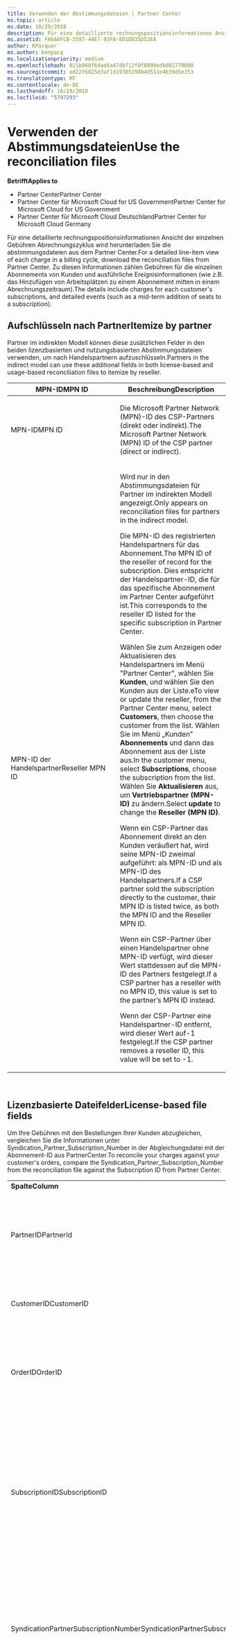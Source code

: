 ```yaml
---
title: Verwenden der Abstimmungsdateien | Partner Center
ms.topic: article
ms.date: 10/29/2018
description: Für eine detaillierte rechnungspositionsinformationen Ansicht der einzelnen Gebühren Abrechnungszyklus wird herunterladen Sie die abstimmungsdateien aus dem Partner Center.
ms.assetid: FA6A6FCB-2597-44E7-93F8-8D1DD35D52EA
author: KPacquer
ms.author: kenpacq
ms.localizationpriority: medium
ms.openlocfilehash: 021b968f6dad4a47db712f0f0090edb082770000
ms.sourcegitcommit: ed22f6825d3af1d19385198b4d511e4b39d5e353
ms.translationtype: MT
ms.contentlocale: de-DE
ms.lasthandoff: 10/29/2018
ms.locfileid: "5797293"
---
```

# <a name="use-the-reconciliation-files"></a><span data-ttu-id="ee091-103">Verwenden der Abstimmungsdateien</span><span class="sxs-lookup"><span data-stu-id="ee091-103">Use the reconciliation files</span></span>

**<span data-ttu-id="ee091-104">Betrifft</span><span class="sxs-lookup"><span data-stu-id="ee091-104">Applies to</span></span>**

-  <span data-ttu-id="ee091-105">Partner Center</span><span class="sxs-lookup"><span data-stu-id="ee091-105">Partner Center</span></span>
-  <span data-ttu-id="ee091-106">Partner Center für Microsoft Cloud for US Government</span><span class="sxs-lookup"><span data-stu-id="ee091-106">Partner Center for Microsoft Cloud for US Government</span></span>
-  <span data-ttu-id="ee091-107">Partner Center für Microsoft Cloud Deutschland</span><span class="sxs-lookup"><span data-stu-id="ee091-107">Partner Center for Microsoft Cloud Germany</span></span>

<span data-ttu-id="ee091-108">Für eine detaillierte rechnungspositionsinformationen Ansicht der einzelnen Gebühren Abrechnungszyklus wird herunterladen Sie die abstimmungsdateien aus dem Partner Center.</span><span class="sxs-lookup"><span data-stu-id="ee091-108">For a detailed line-item view of each charge in a billing cycle, download the reconciliation files from Partner Center.</span></span> <span data-ttu-id="ee091-109">Zu diesen Informationen zählen Gebühren für die einzelnen Abonnements von Kunden und ausführliche Ereignisinformationen (wie z.B. das Hinzufügen von Arbeitsplätzen zu einem Abonnement mitten in einem Abrechnungszeitraum).</span><span class="sxs-lookup"><span data-stu-id="ee091-109">The details include charges for each customer's subscriptions, and detailed events (such as a mid-term addition of seats to a subscription).</span></span>

## <a href="" id="itemizebypartner"></a><span data-ttu-id="ee091-110">Aufschlüsseln nach Partner</span><span class="sxs-lookup"><span data-stu-id="ee091-110">Itemize by partner</span></span>


<span data-ttu-id="ee091-111">Partner im indirekten Modell können diese zusätzlichen Felder in den beiden lizenzbasierten und nutzungsbasierten Abstimmungsdateien verwenden, um nach Handelspartnern aufzuschlüsseln.</span><span class="sxs-lookup"><span data-stu-id="ee091-111">Partners in the indirect model can use these additional fields in both license-based and usage-based reconciliation files to itemize by reseller.</span></span>

<table>
<colgroup>
<col width="50%" />
<col width="50%" />
</colgroup>
<thead>
<tr class="header">
<th><span data-ttu-id="ee091-112">MPN-ID</span><span class="sxs-lookup"><span data-stu-id="ee091-112">MPN ID</span></span></th>
<th><span data-ttu-id="ee091-113">Beschreibung</span><span class="sxs-lookup"><span data-stu-id="ee091-113">Description</span></span></th>
</tr>
</thead>
<tbody>
<tr class="odd">
<td><span data-ttu-id="ee091-114">MPN-ID</span><span class="sxs-lookup"><span data-stu-id="ee091-114">MPN ID</span></span></td>
<td><p><span data-ttu-id="ee091-115">Die Microsoft Partner Network (MPN)-ID des CSP-Partners (direkt oder indirekt).</span><span class="sxs-lookup"><span data-stu-id="ee091-115">The Microsoft Partner Network (MPN) ID of the CSP partner (direct or indirect).</span></span></p></td>
</tr>
<tr class="even">
<td><span data-ttu-id="ee091-116">MPN-ID der Handelspartner</span><span class="sxs-lookup"><span data-stu-id="ee091-116">Reseller MPN ID</span></span></td>
<td><p><span data-ttu-id="ee091-117">Wird nur in den Abstimmungsdateien für Partner im indirekten Modell angezeigt.</span><span class="sxs-lookup"><span data-stu-id="ee091-117">Only appears on reconciliation files for partners in the indirect model.</span></span></p>
<p><span data-ttu-id="ee091-118">Die MPN-ID des registrierten Handelspartners für das Abonnement.</span><span class="sxs-lookup"><span data-stu-id="ee091-118">The MPN ID of the reseller of record for the subscription.</span></span> <span data-ttu-id="ee091-119">Dies entspricht der Handelspartner-ID, die für das spezifische Abonnement im Partner Center aufgeführt ist.</span><span class="sxs-lookup"><span data-stu-id="ee091-119">This corresponds to the reseller ID listed for the specific subscription in Partner Center.</span></span></p>
<p><span data-ttu-id="ee091-120">Wählen Sie zum Anzeigen oder Aktualisieren des Handelspartners im Menü "Partner Center", wählen Sie <strong>Kunden</strong>, und wählen Sie den Kunden aus der Liste.</span><span class="sxs-lookup"><span data-stu-id="ee091-120">eTo view or update the reseller, from the Partner Center menu, select <strong>Customers</strong>, then choose the customer from the list.</span></span> <span data-ttu-id="ee091-121">Wählen Sie im Menü „Kunden” <strong>Abonnements</strong> und dann das Abonnement aus der Liste aus.</span><span class="sxs-lookup"><span data-stu-id="ee091-121">In the customer menu, select <strong>Subscriptions</strong>, choose the subscription from the list.</span></span> <span data-ttu-id="ee091-122">Wählen Sie <strong>Aktualisieren</strong> aus, um <strong>Vertriebspartner (MPN-ID)</strong> zu ändern.</span><span class="sxs-lookup"><span data-stu-id="ee091-122">Select <strong>update</strong> to change the <strong>Reseller (MPN ID)</strong>.</span></span></p>
<p><span data-ttu-id="ee091-123">Wenn ein CSP-Partner das Abonnement direkt an den Kunden veräußert hat, wird seine MPN-ID zweimal aufgeführt: als MPN-ID und als MPN-ID des Handelspartners.</span><span class="sxs-lookup"><span data-stu-id="ee091-123">If a CSP partner sold the subscription directly to the customer, their MPN ID is listed twice, as both the MPN ID and the Reseller MPN ID.</span></span></p>
<p><span data-ttu-id="ee091-124">Wenn ein CSP-Partner über einen Handelspartner ohne MPN-ID verfügt, wird dieser Wert stattdessen auf die MPN-ID des Partners festgelegt.</span><span class="sxs-lookup"><span data-stu-id="ee091-124">If a CSP partner has a reseller with no MPN ID, this value is set to the partner’s MPN ID instead.</span></span></p>
<p><span data-ttu-id="ee091-125">Wenn der CSP-Partner eine Handelspartner-ID entfernt, wird dieser Wert auf-1 festgelegt.</span><span class="sxs-lookup"><span data-stu-id="ee091-125">If the CSP partner removes a reseller ID, this value will be set to -1.</span></span></p></td>
</tr>
</tbody>
</table>

 

## <a href="" id="licensebasedfiles"></a> <span data-ttu-id="ee091-126">Lizenzbasierte Dateifelder</span><span class="sxs-lookup"><span data-stu-id="ee091-126">License-based file fields</span></span>


<span data-ttu-id="ee091-127">Um Ihre Gebühren mit den Bestellungen Ihrer Kunden abzugleichen, vergleichen Sie die Informationen unter Syndication\_Partner\_Subscription\_Number in der Abgleichungsdatei mit der Abonnement-ID aus PartnerCenter.</span><span class="sxs-lookup"><span data-stu-id="ee091-127">To reconcile your charges against your customer's orders, compare the Syndication\_Partner\_Subscription\_Number from the reconciliation file against the Subscription ID from Partner Center.</span></span>

<table>
<colgroup>
<col width="33%" />
<col width="33%" />
<col width="33%" />
</colgroup>
<tbody>
<tr class="odd">
<td><strong><span data-ttu-id="ee091-128">Spalte</span><span class="sxs-lookup"><span data-stu-id="ee091-128">Column</span></span></strong></td>
<td><strong><span data-ttu-id="ee091-129">Beschreibung</span><span class="sxs-lookup"><span data-stu-id="ee091-129">Description</span></span></strong></td>
<td><strong><span data-ttu-id="ee091-130">Beispielwert</span><span class="sxs-lookup"><span data-stu-id="ee091-130">Sample Value</span></span></strong></td>
</tr>
<tr class="even">
<td><span data-ttu-id="ee091-131">PartnerID</span><span class="sxs-lookup"><span data-stu-id="ee091-131">PartnerId</span></span></td>
<td><p><span data-ttu-id="ee091-132">Eindeutiger Bezeichner für eine spezifische Abrechnungsentität im GUID-Format.</span><span class="sxs-lookup"><span data-stu-id="ee091-132">Unique identifier for a specific billing entity, in GUID format.</span></span> <span data-ttu-id="ee091-133">Nicht zur Abstimmung erforderlich, kann jedoch hilfreiche Informationen bereitstellen.</span><span class="sxs-lookup"><span data-stu-id="ee091-133">Not required for reconciliation, however may be useful information.</span></span> <span data-ttu-id="ee091-134">In allen Zeilen gleich.</span><span class="sxs-lookup"><span data-stu-id="ee091-134">Same in all rows.</span></span></p></td>
<td><span data-ttu-id="ee091-135">8ddd03642-test-test-test-46b58d356b4e</span><span class="sxs-lookup"><span data-stu-id="ee091-135">8ddd03642-test-test-test-46b58d356b4e</span></span></td>
</tr>
<tr class="odd">
<td><span data-ttu-id="ee091-136">CustomerID</span><span class="sxs-lookup"><span data-stu-id="ee091-136">CustomerID</span></span></td>
<td><p><span data-ttu-id="ee091-137">Eindeutige Microsoft-ID im GUID-Format: wird zur Identifizierung des Kunden verwendet.</span><span class="sxs-lookup"><span data-stu-id="ee091-137">Unique Microsoft ID, in GUID format, used to identify the customer.</span></span></p></td>
<td><span data-ttu-id="ee091-138">12ABCD34-001A-BCD2-987C-3210ABCD5678</span><span class="sxs-lookup"><span data-stu-id="ee091-138">12ABCD34-001A-BCD2-987C-3210ABCD5678</span></span></td>
</tr>
<tr class="even">
<td><span data-ttu-id="ee091-139">OrderID</span><span class="sxs-lookup"><span data-stu-id="ee091-139">OrderID</span></span></td>
<td><p><span data-ttu-id="ee091-140">Eindeutiger Bezeichner für eine Bestellung auf der Microsoft-Abrechnungsplattform.</span><span class="sxs-lookup"><span data-stu-id="ee091-140">Unique identifier for an order in the Microsoft billing platform.</span></span> <span data-ttu-id="ee091-141">Kann beim Kontakt zum Support zum Identifizieren der Bestellung hilfreich sein, jedoch nicht zur Abstimmung.</span><span class="sxs-lookup"><span data-stu-id="ee091-141">May be useful to identify the order when contacting support but not for reconciliation.</span></span></p></td>
<td><span data-ttu-id="ee091-142">566890604832738111</span><span class="sxs-lookup"><span data-stu-id="ee091-142">566890604832738111</span></span></td>
</tr>
<tr class="odd">
<td><span data-ttu-id="ee091-143">SubscriptionID</span><span class="sxs-lookup"><span data-stu-id="ee091-143">SubscriptionID</span></span></td>
<td><p><span data-ttu-id="ee091-144">Eindeutiger Bezeichner für ein Abonnement auf der Microsoft-Abrechnungsplattform.</span><span class="sxs-lookup"><span data-stu-id="ee091-144">Unique identifier for a subscription in the Microsoft billing platform.</span></span> <span data-ttu-id="ee091-145">Kann zum Identifizieren des Abonnements bei einer Supportanfrage nützlich sein, dient jedoch nicht zu Abstimmungszwecken.</span><span class="sxs-lookup"><span data-stu-id="ee091-145">May be useful to identify the subscription when contacting support but not for reconciliation.</span></span></p>
<p><span data-ttu-id="ee091-146">Diese ID ist nicht mit der Abonnement-ID in der Partner-Verwaltungskonsole identisch.</span><span class="sxs-lookup"><span data-stu-id="ee091-146">This is not the same as the Subscription ID on the Partner Admin Console.</span></span> <span data-ttu-id="ee091-147">Siehe Syndication_Partner_Subscription_Number.</span><span class="sxs-lookup"><span data-stu-id="ee091-147">Please see Syndication_Partner_Subscription_Number.</span></span></p></td>
<td><span data-ttu-id="ee091-148">usCBMgAAAAAAAAIA</span><span class="sxs-lookup"><span data-stu-id="ee091-148">usCBMgAAAAAAAAIA</span></span></td>
</tr>
<tr class="even">
<td><span data-ttu-id="ee091-149">SyndicationPartnerSubscriptionNumber</span><span class="sxs-lookup"><span data-stu-id="ee091-149">SyndicationPartnerSubscriptionNumber</span></span></td>
<td><p><span data-ttu-id="ee091-150">Eindeutiger Bezeichner des Abonnements.</span><span class="sxs-lookup"><span data-stu-id="ee091-150">Unique identifier for subscriptions.</span></span> <span data-ttu-id="ee091-151">Ein Kunde kann über mehrere Abonnements für denselben Plan verfügen, daher ist dies für die Analyse der Erstattungsdatei wichtig.</span><span class="sxs-lookup"><span data-stu-id="ee091-151">A customer can have multiple subscriptions for the same plan, so this is important for reconciliation file analysis.</span></span></p>
<p><span data-ttu-id="ee091-152">Dieses Feld ist der Abonnement-ID in der Partner-Administratorkonsole zugeordnet.</span><span class="sxs-lookup"><span data-stu-id="ee091-152">This field maps to the Subscription ID in the Partner Admin Console.</span></span></p></td>
<td><span data-ttu-id="ee091-153">fb977ab5-test-test-test-24c8d9591708</span><span class="sxs-lookup"><span data-stu-id="ee091-153">fb977ab5-test-test-test-24c8d9591708</span></span></td>
</tr>
<tr class="odd">
<td><span data-ttu-id="ee091-154">OfferID</span><span class="sxs-lookup"><span data-stu-id="ee091-154">OfferID</span></span></td>
<td><p><span data-ttu-id="ee091-155">Eindeutige Angebot-ID.</span><span class="sxs-lookup"><span data-stu-id="ee091-155">Unique offer ID.</span></span> <span data-ttu-id="ee091-156">Standard-Angebots-ID gemäß der Preisliste.</span><span class="sxs-lookup"><span data-stu-id="ee091-156">Standard offer ID as per price list.</span></span></p>
<p><span data-ttu-id="ee091-157"><b>Hinweis</b>: Dieser Wert entspricht nicht der Angebots-ID aus der Preisliste.</span><span class="sxs-lookup"><span data-stu-id="ee091-157"><b>Note</b>: This value does not match Offer ID from the price list.</span></span> <span data-ttu-id="ee091-158">Siehe DurableOfferID unten.</span><span class="sxs-lookup"><span data-stu-id="ee091-158">See DurableOfferID below.</span></span></p></td>
<td><span data-ttu-id="ee091-159">FE616D64-E9A8-40EF-843F-152E9BBEF3D1</span><span class="sxs-lookup"><span data-stu-id="ee091-159">FE616D64-E9A8-40EF-843F-152E9BBEF3D1</span></span></td>
</tr>
<tr class="even">
<td><span data-ttu-id="ee091-160">DurableOfferID</span><span class="sxs-lookup"><span data-stu-id="ee091-160">DurableOfferID</span></span></td>
<td><p><span data-ttu-id="ee091-161">Eindeutige dauerhafte Angebots-ID gemäß Definition in der Preisliste.</span><span class="sxs-lookup"><span data-stu-id="ee091-161">Unique durable offer ID, as defined in the price list.</span></span></p>
<p><span data-ttu-id="ee091-162"><b>Hinweis</b>: Dieser Wert entspricht der Angebots-ID aus der Preisliste.</span><span class="sxs-lookup"><span data-stu-id="ee091-162"><b>Note</b>: This value matches the Offer ID from the price list.</span></span></p></td>
<td><span data-ttu-id="ee091-163">1017D7F3-6D7F-4BFA-BDD8-79BC8F104E0C</span><span class="sxs-lookup"><span data-stu-id="ee091-163">1017D7F3-6D7F-4BFA-BDD8-79BC8F104E0C</span></span></td>
</tr>
<tr class="odd">
<td><span data-ttu-id="ee091-164">OfferName</span><span class="sxs-lookup"><span data-stu-id="ee091-164">OfferName</span></span></td>
<td><p><span data-ttu-id="ee091-165">Der Name des Service-Angebots, das der Kunde gekauft hat, wie in der Preisliste definiert.</span><span class="sxs-lookup"><span data-stu-id="ee091-165">The name of the service offering purchased by the customer, as defined in the price list.</span></span></p></td>
<td><span data-ttu-id="ee091-166">Microsoft Office 365 (Plan E3)</span><span class="sxs-lookup"><span data-stu-id="ee091-166">Microsoft Office 365 (Plan E3)</span></span></td>
</tr>
<tr class="even">
<td><span data-ttu-id="ee091-167">SubscriptionStartDate</span><span class="sxs-lookup"><span data-stu-id="ee091-167">SubscriptionStartDate</span></span></td>
<td><p><span data-ttu-id="ee091-168">Das Anfangsdatum des Abonnements, festgelegt auf den Tag nach Übermittlung der Bestellung.</span><span class="sxs-lookup"><span data-stu-id="ee091-168">The subscription start date, set to the day after the order is submitted.</span></span> <span data-ttu-id="ee091-169">Wenn Sie das Anfangsdatum des Abonnements mit dem Enddatum vergleichen, können Sie feststellen, ob der Kunde sich noch im ersten Jahr des Abonnements befindet, oder ob das Abonnement für das folgende Jahr verlängert wurde.</span><span class="sxs-lookup"><span data-stu-id="ee091-169">By looking at the subscription start date in conjunction with the end date, you can determine if the customer is still within the first year of the subscription or if the subscription has been renewed for the following year.</span></span></p>
<p><span data-ttu-id="ee091-170">Die Uhrzeit ist immer auf den Tagesbeginn um 0:00 Uhr festgelegt.</span><span class="sxs-lookup"><span data-stu-id="ee091-170">The time is always the beginning of the day, 0:00.</span></span></p></td>
<td><span data-ttu-id="ee091-171">01.02.2015 0:00</span><span class="sxs-lookup"><span data-stu-id="ee091-171">2/1/2015 0:00</span></span></td>
</tr>
<tr class="odd">
<td><span data-ttu-id="ee091-172">SubscriptionEndDate</span><span class="sxs-lookup"><span data-stu-id="ee091-172">SubscriptionEndDate</span></span></td>
<td><p><span data-ttu-id="ee091-173">Enddatum des Abonnements: 12 Monate + x Tage nach dem Anfangsdatum (entspricht dem Abrechnungsdatum für den Partner) oder 12 Monate ab dem Verlängerungsdatum.</span><span class="sxs-lookup"><span data-stu-id="ee091-173">The subscription end date: 12 months + x days after start date (to align with partner billing date) or 12 months from renewal date.</span></span></p>
<p><span data-ttu-id="ee091-174">Bei Verlängerung werden die Preise gemäß der aktuellen Preisliste aktualisiert.</span><span class="sxs-lookup"><span data-stu-id="ee091-174">At renewal, prices are updated to the current price list.</span></span> <span data-ttu-id="ee091-175">Vor einer automatischen Verlängerung ist möglicherweise die Kommunikation mit dem Kunden erforderlich.</span><span class="sxs-lookup"><span data-stu-id="ee091-175">Customer communication may be required in advance of automated renewal.</span></span></p>
<p><span data-ttu-id="ee091-176">Die Uhrzeit ist immer auf den Tagesbeginn um 0:00 Uhr festgelegt.</span><span class="sxs-lookup"><span data-stu-id="ee091-176">The time is always the beginning of the day, 0:00.</span></span></p></td>
<td><span data-ttu-id="ee091-177">01.02.2015 0:00</span><span class="sxs-lookup"><span data-stu-id="ee091-177">2/1/2015 0:00</span></span></td>
</tr>
<tr class="even">
<td><span data-ttu-id="ee091-178">ChargeStartDate</span><span class="sxs-lookup"><span data-stu-id="ee091-178">ChargeStartDate</span></span></td>
<td><p><span data-ttu-id="ee091-179">Der erste Tag, an dem Gebühren anfallen.</span><span class="sxs-lookup"><span data-stu-id="ee091-179">Start day of the charges.</span></span></p>
<p><span data-ttu-id="ee091-180">Wenn ein Kunde die Anzahl der Arbeitsplätze ändert, werden anhand dieser Anzahl die Kosten pro Tag (anteilsmäßig) berechnet.</span><span class="sxs-lookup"><span data-stu-id="ee091-180">When a customer changes seat numbers, this number is used to calculate per-day (pro-rata) charges.</span></span></p>
<p><span data-ttu-id="ee091-181">Die Uhrzeit ist immer auf den Tagesbeginn um 0:00 Uhr festgelegt.</span><span class="sxs-lookup"><span data-stu-id="ee091-181">The time is always the beginning of the day, 0:00.</span></span></p></td>
<td><span data-ttu-id="ee091-182">01.02.2015 0:00</span><span class="sxs-lookup"><span data-stu-id="ee091-182">2/1/2015 0:00</span></span></td>
</tr>
<tr class="odd">
<td><span data-ttu-id="ee091-183">ChargeEndDate</span><span class="sxs-lookup"><span data-stu-id="ee091-183">ChargeEndDate</span></span></td>
<td><p><span data-ttu-id="ee091-184">Letzter Tag, an dem Gebühren anfallen.</span><span class="sxs-lookup"><span data-stu-id="ee091-184">End day of the charges.</span></span></p>
<p><span data-ttu-id="ee091-185">Wenn ein Kunde die Anzahl der Arbeitsplätze ändert, werden anhand dieser Anzahl die Kosten pro Tag (anteilsmäßig) berechnet.</span><span class="sxs-lookup"><span data-stu-id="ee091-185">When a customer changes seat numbers, this number is used to calculate per-day (pro-rata) charges.</span></span></p>
<p><span data-ttu-id="ee091-186">Die Uhrzeit ist immer auf das Tagesende um 23:59 Uhr festgelegt.</span><span class="sxs-lookup"><span data-stu-id="ee091-186">The time is always the end of the day, 23:59.</span></span></p></td>
<td><span data-ttu-id="ee091-187">28.2.2015 23:59</span><span class="sxs-lookup"><span data-stu-id="ee091-187">2/28/2015 23:59</span></span></td>
</tr>
<tr class="even">
<td><span data-ttu-id="ee091-188">ChargeType</span><span class="sxs-lookup"><span data-stu-id="ee091-188">ChargeType</span></span></td>
<td><p><span data-ttu-id="ee091-189">Art der Gebühren oder der Anpassung.</span><span class="sxs-lookup"><span data-stu-id="ee091-189">The type of charge or adjustment.</span></span> <span data-ttu-id="ee091-190">Siehe <a href="#charge_types">Zuordnung von Gebühren zwischen einer Rechnung und der Erstattungsdatei</a></span><span class="sxs-lookup"><span data-stu-id="ee091-190">See <a href="#charge_types">Mapping charges between an invoice and the reconciliation file</a></span></span></p></td>
<td><p><span data-ttu-id="ee091-191">Siehe <a href="#charge_types">Zuordnung von Gebühren zwischen einer Rechnung und der Erstattungsdatei</a></span><span class="sxs-lookup"><span data-stu-id="ee091-191">See <a href="#charge_types">Mapping charges between an invoice and the reconciliation file</a></span></span></p></td>
</tr>
<tr class="odd">
<td><span data-ttu-id="ee091-192">UnitPrice</span><span class="sxs-lookup"><span data-stu-id="ee091-192">UnitPrice</span></span></td>
<td><p><span data-ttu-id="ee091-193">Preis pro Arbeitsplatz, wie zum Zeitpunkt des Kaufs in der Preisliste veröffentlicht.</span><span class="sxs-lookup"><span data-stu-id="ee091-193">Price per seat, as published in the pricelist at the time of purchase.</span></span> <span data-ttu-id="ee091-194">Stellen Sie sicher, dass dies den Informationen entspricht, die in Ihrem Abrechnungssystem während der Abstimmung gespeichert wurden.</span><span class="sxs-lookup"><span data-stu-id="ee091-194">Ensure this matches the information stored in your billing system during reconciliation.</span></span></p></td>
<td><span data-ttu-id="ee091-195">6,82</span><span class="sxs-lookup"><span data-stu-id="ee091-195">6.82</span></span></td>
</tr>
<tr class="even">
<td><span data-ttu-id="ee091-196">Menge</span><span class="sxs-lookup"><span data-stu-id="ee091-196">Quantity</span></span></td>
<td><p><span data-ttu-id="ee091-197">Anzahl der Arbeitsplätze</span><span class="sxs-lookup"><span data-stu-id="ee091-197">Number of seats.</span></span> <span data-ttu-id="ee091-198">Stellen Sie sicher, dass dies den Informationen entspricht, die in Ihrem Abrechnungssystem während der Abstimmung gespeichert wurden.</span><span class="sxs-lookup"><span data-stu-id="ee091-198">Ensure this matches the information stored in your billing system during reconciliation.</span></span></p></td>
<td><span data-ttu-id="ee091-199">2</span><span class="sxs-lookup"><span data-stu-id="ee091-199">2</span></span></td>
</tr>
<tr class="odd">
<td><span data-ttu-id="ee091-200">Betrag</span><span class="sxs-lookup"><span data-stu-id="ee091-200">Amount</span></span></td>
<td><p><span data-ttu-id="ee091-201">Gesamtpreis für die Menge</span><span class="sxs-lookup"><span data-stu-id="ee091-201">Total of price for quantity.</span></span> <span data-ttu-id="ee091-202">Hilfreich der Überprüfung, dass die Betragsberechnung mit der Abrechnung für Ihre Kunden übereinstimmt.</span><span class="sxs-lookup"><span data-stu-id="ee091-202">Useful to check that the amount calculation matches how you calculate this for your customers.</span></span></p></td>
<td><span data-ttu-id="ee091-203">13,32</span><span class="sxs-lookup"><span data-stu-id="ee091-203">13.32</span></span></td>
</tr>
<tr class="even">
<td><span data-ttu-id="ee091-204">TotalOtherDiscount</span><span class="sxs-lookup"><span data-stu-id="ee091-204">TotalOtherDiscount</span></span></td>
<td><p><span data-ttu-id="ee091-205">Rabattbetrag auf diese Gebühren.</span><span class="sxs-lookup"><span data-stu-id="ee091-205">Amount of discount applied to these charges.</span></span> <span data-ttu-id="ee091-206">IUR (Internal Use Rights) oder neue Abonnements, die Anspruch auf einen Bonus haben, enthalten ebenfalls einen Rabattbetrag in dieser Spalte.</span><span class="sxs-lookup"><span data-stu-id="ee091-206">IUR or new subscriptions eligible for an incentive will also contain a discount amount in this column.</span></span></p></td>
<td><span data-ttu-id="ee091-207">2,32</span><span class="sxs-lookup"><span data-stu-id="ee091-207">2.32</span></span></td>
</tr>
<tr class="odd">
<td><span data-ttu-id="ee091-208">Zwischensumme</span><span class="sxs-lookup"><span data-stu-id="ee091-208">Subtotal</span></span></td>
<td><p><span data-ttu-id="ee091-209">Gesamtbetrag vor Steuern</span><span class="sxs-lookup"><span data-stu-id="ee091-209">Total before tax.</span></span> <span data-ttu-id="ee091-210">Überprüft, ob bei Rabatten Ihre Zwischensumme mit dem erwarteten Gesamtbetrag übereinstimmt.</span><span class="sxs-lookup"><span data-stu-id="ee091-210">Checks that your subtotal matches your expected total, in case of a discount.</span></span></p></td>
<td><span data-ttu-id="ee091-211">11</span><span class="sxs-lookup"><span data-stu-id="ee091-211">11</span></span></td>
</tr>
<tr class="even">
<td><span data-ttu-id="ee091-212">Steuern</span><span class="sxs-lookup"><span data-stu-id="ee091-212">Tax</span></span></td>
<td><p><span data-ttu-id="ee091-213">USt.-Betrag auf der Grundlage der Steuervorschriften und spezifischen Gegebenheiten Ihres Markts.</span><span class="sxs-lookup"><span data-stu-id="ee091-213">Tax amount charge, based on your market's tax rules and specific circumstances.</span></span></p></td>
<td><span data-ttu-id="ee091-214">0</span><span class="sxs-lookup"><span data-stu-id="ee091-214">0</span></span></td>
</tr>
<tr class="odd">
<td><span data-ttu-id="ee091-215">TotalForCustomer</span><span class="sxs-lookup"><span data-stu-id="ee091-215">TotalForCustomer</span></span></td>
<td><p><span data-ttu-id="ee091-216">Gesamtsumme nach Steuern.</span><span class="sxs-lookup"><span data-stu-id="ee091-216">Total after tax.</span></span> <span data-ttu-id="ee091-217">Überprüft, ob in der Rechnung Steuern berechnet werden.</span><span class="sxs-lookup"><span data-stu-id="ee091-217">Checks if you are charged tax in the invoice.</span></span></p></td>
<td><span data-ttu-id="ee091-218">11</span><span class="sxs-lookup"><span data-stu-id="ee091-218">11</span></span></td>
</tr>
<tr class="even">
<td><span data-ttu-id="ee091-219">Währung</span><span class="sxs-lookup"><span data-stu-id="ee091-219">Currency</span></span></td>
<td><p><span data-ttu-id="ee091-220">Währungstyp</span><span class="sxs-lookup"><span data-stu-id="ee091-220">Currency type.</span></span> <span data-ttu-id="ee091-221">Jede Abrechnungsentität verfügt nur über eine Währung.</span><span class="sxs-lookup"><span data-stu-id="ee091-221">Each billing entity has only one currency.</span></span> <span data-ttu-id="ee091-222">Überprüft auf Übereinstimmung in Ihrer ersten Rechnung und nach jedem großen Update der Abrechnungsplattform.</span><span class="sxs-lookup"><span data-stu-id="ee091-222">Check that it matches your first invoice and then after any major billing platform update.</span></span></p></td>
<td><span data-ttu-id="ee091-223">EUR</span><span class="sxs-lookup"><span data-stu-id="ee091-223">EUR</span></span></td>
</tr>
<tr class="odd">
<td><span data-ttu-id="ee091-224">CustomerName</span><span class="sxs-lookup"><span data-stu-id="ee091-224">CustomerName</span></span></td>
<td><p><span data-ttu-id="ee091-225">Firmenname des Kunden wie im Partner Center angegeben.</span><span class="sxs-lookup"><span data-stu-id="ee091-225">Customer's organization name as reported in Partner Center.</span></span> <span data-ttu-id="ee091-226">Dies ist sehr wichtig für die Abstimmung der Rechnung mit Ihren Systeminformationen.</span><span class="sxs-lookup"><span data-stu-id="ee091-226">This is very important for reconciling the invoice with your system information.</span></span></p></td>
<td><span data-ttu-id="ee091-227">Test für Kunde A</span><span class="sxs-lookup"><span data-stu-id="ee091-227">Test Customer A</span></span></td>
</tr>
<tr class="even">
<td><span data-ttu-id="ee091-228">MPNID</span><span class="sxs-lookup"><span data-stu-id="ee091-228">MPNID</span></span></td>
<td><p><span data-ttu-id="ee091-229">MPN-ID des CSP-Partners</span><span class="sxs-lookup"><span data-stu-id="ee091-229">MPN ID of the CSP partner</span></span></p></td>
<td><span data-ttu-id="ee091-230">4390934</span><span class="sxs-lookup"><span data-stu-id="ee091-230">4390934</span></span></td>
</tr>
<tr class="odd">
<td><span data-ttu-id="ee091-231">ResellerMPNID</span><span class="sxs-lookup"><span data-stu-id="ee091-231">ResellerMPNID</span></span></td>
<td><p><span data-ttu-id="ee091-232">MPN-ID des registrierten Handelspartners für das Abonnement.</span><span class="sxs-lookup"><span data-stu-id="ee091-232">MPN ID of the reseller of record for the subscription.</span></span> <span data-ttu-id="ee091-233">Siehe [Aufschlüsseln nach Partner](#itemizebypartner).</span><span class="sxs-lookup"><span data-stu-id="ee091-233">See [Itemize by partner](#itemizebypartner).</span></span></p></td>
<td><span data-ttu-id="ee091-234">4390934</span><span class="sxs-lookup"><span data-stu-id="ee091-234">4390934</span></span></td>
</tr>
<tr class="even">
<td><span data-ttu-id="ee091-235">DomainName</span><span class="sxs-lookup"><span data-stu-id="ee091-235">DomainName</span></span></td>
<td><p><span data-ttu-id="ee091-236">Kundendomänenname: wird zur Identifizierung des Kunden verwendet.</span><span class="sxs-lookup"><span data-stu-id="ee091-236">Customer's domain name, used to help identify the customer.</span></span> <span data-ttu-id="ee091-237">Dieses Feld wird bis zum zweiten Rechnungszyklus leer angezeigt.</span><span class="sxs-lookup"><span data-stu-id="ee091-237">This field may appear blank until the second billing cycle.</span></span></p></td>
<td><span data-ttu-id="ee091-238">example.onmicrosoft.com</span><span class="sxs-lookup"><span data-stu-id="ee091-238">example.onmicrosoft.com</span></span></td>
</tr>
<tr class="odd">
<td><span data-ttu-id="ee091-239">SubscriptionName</span><span class="sxs-lookup"><span data-stu-id="ee091-239">SubscriptionName</span></span></td>
<td><p><span data-ttu-id="ee091-240">Abonnement-Nickname.</span><span class="sxs-lookup"><span data-stu-id="ee091-240">Subscription nickname.</span></span> <span data-ttu-id="ee091-241">Wenn kein Nickname angegeben ist, verwendet Partner Center den OfferName.</span><span class="sxs-lookup"><span data-stu-id="ee091-241">If no nickname is specified, Partner Center uses the OfferName.</span></span></p></td>
<td><span data-ttu-id="ee091-242">PROJECT ONLINE</span><span class="sxs-lookup"><span data-stu-id="ee091-242">PROJECT ONLINE</span></span></td>
</tr>
<tr class="even">
<td><span data-ttu-id="ee091-243">SubscriptionDescription</span><span class="sxs-lookup"><span data-stu-id="ee091-243">SubscriptionDescription</span></span></td>
<td><p><span data-ttu-id="ee091-244">Der Name des Service-Angebots, das der Kunde gekauft hat, wie in der Preisliste definiert.</span><span class="sxs-lookup"><span data-stu-id="ee091-244">The name of the service offering purchased by the customer, as defined in the price list.</span></span> <span data-ttu-id="ee091-245">(Dies ist ein identisches Feld für den Angebotsnamen).</span><span class="sxs-lookup"><span data-stu-id="ee091-245">(This is an identical field to Offer name).</span></span></p></td>
<td><span data-ttu-id="ee091-246">PROJECT ONLINE PREMIUM OHNE PROJECT-CLIENT</span><span class="sxs-lookup"><span data-stu-id="ee091-246">PROJECT ONLINE PREMIUM WITHOUT PROJECT CLIENT</span></span></td>
</tr>
</tbody>
</table>


## <a href="" id="usagebasedfiles"></a><span data-ttu-id="ee091-247">Nutzungsbasierte Dateifelder</span><span class="sxs-lookup"><span data-stu-id="ee091-247">Usage-based file fields</span></span>


<span data-ttu-id="ee091-248">Um Ihre Gebühren mit der Nutzung des Kunden abzugleichen, vergleichen Sie ResellerID/ResellerName/ResellerBillableAccount aus der Abgleichungsdatei, den Kundennamen und die Abonnement-ID in Partner Center.</span><span class="sxs-lookup"><span data-stu-id="ee091-248">To reconcile your charges against your customer's usage, compare the ResellerID/ResellerName/ResellerBillableAccount from the reconciliation file, the customer name, and the Subscription ID from Partner Center.</span></span>

<span data-ttu-id="ee091-249">Die folgenden Felder enthalten Informationen zu den verwendeten Diensten und den Raten.</span><span class="sxs-lookup"><span data-stu-id="ee091-249">The following fields explain which services were used and the rate.</span></span>

<table>
<colgroup>
<col width="33%" />
<col width="33%" />
<col width="33%" />
</colgroup>
<tbody>
<tr class="odd">
<td><strong><span data-ttu-id="ee091-250">Spalte</span><span class="sxs-lookup"><span data-stu-id="ee091-250">Column</span></span></strong></td>
<td><strong><span data-ttu-id="ee091-251">Beschreibung</span><span class="sxs-lookup"><span data-stu-id="ee091-251">Description</span></span></strong></td>
<td><strong><span data-ttu-id="ee091-252">Beispielwert</span><span class="sxs-lookup"><span data-stu-id="ee091-252">Sample value</span></span></strong></td>
</tr>
<tr class="even">
<td><span data-ttu-id="ee091-253">PartnerID</span><span class="sxs-lookup"><span data-stu-id="ee091-253">PartnerID</span></span></td>
<td><p><span data-ttu-id="ee091-254">Partner-ID im GUID-Format.</span><span class="sxs-lookup"><span data-stu-id="ee091-254">Partner ID, in GUID format.</span></span></p></td>
<td><span data-ttu-id="ee091-255">DA41BC5F-C52D-4464-8A8D-8C8DCC43503B</span><span class="sxs-lookup"><span data-stu-id="ee091-255">DA41BC5F-C52D-4464-8A8D-8C8DCC43503B</span></span></td>
</tr>
<tr class="odd">
<td><span data-ttu-id="ee091-256">PartnerName</span><span class="sxs-lookup"><span data-stu-id="ee091-256">PartnerName</span></span></td>
<td><p><span data-ttu-id="ee091-257">Partnername.</span><span class="sxs-lookup"><span data-stu-id="ee091-257">Partner Name.</span></span></p></td>
<td><span data-ttu-id="ee091-258">Acme integriert</span><span class="sxs-lookup"><span data-stu-id="ee091-258">Acme Incorporated</span></span></td>
</tr>
<tr class="even">
<td><span data-ttu-id="ee091-259">PartnerBillableAccountID</span><span class="sxs-lookup"><span data-stu-id="ee091-259">PartnerBillableAccountID</span></span></td>
<td><p><span data-ttu-id="ee091-260">Partner-Konto-ID.</span><span class="sxs-lookup"><span data-stu-id="ee091-260">Partner Account ID.</span></span></p></td>
<td><span data-ttu-id="ee091-261">1010578050</span><span class="sxs-lookup"><span data-stu-id="ee091-261">1010578050</span></span></td>
</tr>
<tr class="odd">
<td><span data-ttu-id="ee091-262">CustomerName</span><span class="sxs-lookup"><span data-stu-id="ee091-262">CustomerName</span></span></td>
<td><p><span data-ttu-id="ee091-263">Firmenname des Kunden wie im Partner Center angegeben.</span><span class="sxs-lookup"><span data-stu-id="ee091-263">Customer's organization name as reported in Partner Center.</span></span> <span data-ttu-id="ee091-264">Dies ist sehr wichtig für die Abstimmung der Rechnung mit Ihren Systeminformationen.</span><span class="sxs-lookup"><span data-stu-id="ee091-264">This is very important for reconciling the invoice with your system information.</span></span></p></td>
<td><span data-ttu-id="ee091-265">Test für Kunde A</span><span class="sxs-lookup"><span data-stu-id="ee091-265">Test Customer A</span></span></td>
</tr>
<tr class="even">
<td><span data-ttu-id="ee091-266">MPNID</span><span class="sxs-lookup"><span data-stu-id="ee091-266">MPNID</span></span></td>
<td><p><span data-ttu-id="ee091-267">MPN-ID des CSP-Partners.</span><span class="sxs-lookup"><span data-stu-id="ee091-267">MPN ID of the CSP partner.</span></span></p></td>
<td><span data-ttu-id="ee091-268">4390934</span><span class="sxs-lookup"><span data-stu-id="ee091-268">4390934</span></span></td>
</tr>
<tr class="odd">
<td><span data-ttu-id="ee091-269">ResellerMPNID</span><span class="sxs-lookup"><span data-stu-id="ee091-269">ResellerMPNID</span></span></td>
<td><p><span data-ttu-id="ee091-270">MPN-ID des registrierten Handelspartners für das Abonnement.</span><span class="sxs-lookup"><span data-stu-id="ee091-270">MPN ID of the reseller of record for the subscription.</span></span> <span data-ttu-id="ee091-271">Siehe [Aufschlüsseln nach Partner](#itemizebypartner).</span><span class="sxs-lookup"><span data-stu-id="ee091-271">See [Itemize by partner](#itemizebypartner).</span></span></p></td>
<td><span data-ttu-id="ee091-272">4390934</span><span class="sxs-lookup"><span data-stu-id="ee091-272">4390934</span></span></td>
</tr>
<tr class="even">
<td><span data-ttu-id="ee091-273">InvoiceNumber</span><span class="sxs-lookup"><span data-stu-id="ee091-273">InvoiceNumber</span></span></td>
<td><p><span data-ttu-id="ee091-274">Rechnungsnummer, in der die angegebene Transaktion angezeigt wird.</span><span class="sxs-lookup"><span data-stu-id="ee091-274">Invoice number where the specified transaction appears.</span></span></p></td>
<td><span data-ttu-id="ee091-275">D020001IVK</span><span class="sxs-lookup"><span data-stu-id="ee091-275">D020001IVK</span></span></td>
</tr>
<tr class="odd">
<td><span data-ttu-id="ee091-276">ChargeStartDate</span><span class="sxs-lookup"><span data-stu-id="ee091-276">ChargeStartDate</span></span></td>
<td><p><span data-ttu-id="ee091-277">Anfangsdatum des Abrechnungszeitraums, außer wenn Datumsangaben zu zuvor nicht berechneten latenten Nutzungsdaten (aus dem vorherigen Abrechnungszyklus) vorliegen.</span><span class="sxs-lookup"><span data-stu-id="ee091-277">Start date of billing cycle except when presenting dates of previously uncharged latent usage data (from previous bill cycle).</span></span></p>
<p><span data-ttu-id="ee091-278">Die Uhrzeit ist immer auf den Tagesbeginn um 0:00 Uhr festgelegt.</span><span class="sxs-lookup"><span data-stu-id="ee091-278">The time is always the beginning of the day, 0:00.</span></span></p></td>
<td><span data-ttu-id="ee091-279">01.02.2014 0:00</span><span class="sxs-lookup"><span data-stu-id="ee091-279">2/1/2014 0:00</span></span></td>
</tr>
<tr class="even">
<td><span data-ttu-id="ee091-280">ChargeEndDate</span><span class="sxs-lookup"><span data-stu-id="ee091-280">ChargeEndDate</span></span></td>
<td><p><span data-ttu-id="ee091-281">Enddatum des Abrechnungszeitraums, außer wenn Datumsangaben zu zuvor nicht berechneten latenten Nutzungsdaten (aus dem vorherigen Abrechnungszyklus) vorliegen.</span><span class="sxs-lookup"><span data-stu-id="ee091-281">End date of billing cycle except when presenting dates of previously uncharged latent usage data (from previous bill cycle).</span></span></p>
<p><span data-ttu-id="ee091-282">Die Uhrzeit ist immer auf das Tagesende um 23:59 Uhr festgelegt.</span><span class="sxs-lookup"><span data-stu-id="ee091-282">The time is always the end of the day, 23:59.</span></span></p></td>
<td><span data-ttu-id="ee091-283">28.02.2014 23:59</span><span class="sxs-lookup"><span data-stu-id="ee091-283">2/28/2014 23:59</span></span></td>
</tr>
<tr class="odd">
<td><span data-ttu-id="ee091-284">SubscriptionID</span><span class="sxs-lookup"><span data-stu-id="ee091-284">SubscriptionID</span></span></td>
<td><p><span data-ttu-id="ee091-285">Eindeutiger Bezeichner für ein Abonnement auf der Microsoft-Abrechnungsplattform.</span><span class="sxs-lookup"><span data-stu-id="ee091-285">Unique identifier for a subscription in the Microsoft billing platform.</span></span> <span data-ttu-id="ee091-286">Kann zum Identifizieren des Abonnements bei einer Supportanfrage nützlich sein, dient jedoch nicht zu Abstimmungszwecken.</span><span class="sxs-lookup"><span data-stu-id="ee091-286">May be useful to identify the subscription when contacting support but not for reconciliation.</span></span></p>
<p><span data-ttu-id="ee091-287">Diese unterscheidet sich von der Abonnement-ID auf der Partner-Administratorkonsole.</span><span class="sxs-lookup"><span data-stu-id="ee091-287">This is not the same as the Subscription ID on the Partner Admin Console.</span></span></p></td>
<td><span data-ttu-id="ee091-288">usCBMgAAAAAAAAIA</span><span class="sxs-lookup"><span data-stu-id="ee091-288">usCBMgAAAAAAAAIA</span></span></td>
</tr>
<tr class="even">
<td><span data-ttu-id="ee091-289">SubscriptionName</span><span class="sxs-lookup"><span data-stu-id="ee091-289">SubscriptionName</span></span></td>
<td><p><span data-ttu-id="ee091-290">Nickname des Service-Angebots.</span><span class="sxs-lookup"><span data-stu-id="ee091-290">Nickname of the service offering.</span></span></p></td>
<td><span data-ttu-id="ee091-291">Microsoft Azure</span><span class="sxs-lookup"><span data-stu-id="ee091-291">Microsoft Azure</span></span></td>
</tr>
<tr class="odd">
<td><span data-ttu-id="ee091-292">SubscriptionDescription</span><span class="sxs-lookup"><span data-stu-id="ee091-292">SubscriptionDescription</span></span></td>
<td><p><span data-ttu-id="ee091-293">Branche des Service-Angebots</span><span class="sxs-lookup"><span data-stu-id="ee091-293">Line of business of the service offering</span></span></p></td>
<td><span data-ttu-id="ee091-294">Microsoft Azure</span><span class="sxs-lookup"><span data-stu-id="ee091-294">Microsoft Azure</span></span></td>
</tr>
<tr class="even">
<td><span data-ttu-id="ee091-295">OrderID</span><span class="sxs-lookup"><span data-stu-id="ee091-295">OrderID</span></span></td>
<td><p><span data-ttu-id="ee091-296">Eindeutiger Bezeichner für eine Bestellung auf der Microsoft-Abrechnungsplattform.</span><span class="sxs-lookup"><span data-stu-id="ee091-296">Unique identifier for an order in the Microsoft billing platform.</span></span> <span data-ttu-id="ee091-297">Kann beim Kontakt zum Support zum Identifizieren des Abonnements hilfreich sein, jedoch nicht zur Abstimmung.</span><span class="sxs-lookup"><span data-stu-id="ee091-297">May be useful to identify the subscription when contacting support but not for reconciliation.</span></span></p></td>
<td><span data-ttu-id="ee091-298">566890604832738111</span><span class="sxs-lookup"><span data-stu-id="ee091-298">566890604832738111</span></span></td>
</tr>
<tr class="odd">
<td><span data-ttu-id="ee091-299">ServiceName</span><span class="sxs-lookup"><span data-stu-id="ee091-299">ServiceName</span></span></td>
<td><p><span data-ttu-id="ee091-300">Der Name des fraglichen Azure-Dienstes</span><span class="sxs-lookup"><span data-stu-id="ee091-300">The name of the Azure service in question.</span></span></p></td>
<td><span data-ttu-id="ee091-301">VIRTUELLE COMPUTER</span><span class="sxs-lookup"><span data-stu-id="ee091-301">VIRTUAL MACHINES</span></span></td>
</tr>
<tr class="even">
<td><span data-ttu-id="ee091-302">ServiceType</span><span class="sxs-lookup"><span data-stu-id="ee091-302">ServiceType</span></span></td>
<td><p><span data-ttu-id="ee091-303">Der bestimmte Typ des Windows Azure-Dienstes.</span><span class="sxs-lookup"><span data-stu-id="ee091-303">The specific type of Windows Azure service.</span></span></p></td>
<td><ul>
<li><span data-ttu-id="ee091-304">Service Bus – einzeln oder als Paket</span><span class="sxs-lookup"><span data-stu-id="ee091-304">Service Bus – Individual or Pack</span></span></li>
<li><span data-ttu-id="ee091-305">SQL Azure-Datenbank – Business oder Web Edition</span><span class="sxs-lookup"><span data-stu-id="ee091-305">SQL Azure database – Business or Web Edition</span></span></li>
</ul></td>
</tr>
<tr class="odd">
<td><span data-ttu-id="ee091-306">ResourceGUID</span><span class="sxs-lookup"><span data-stu-id="ee091-306">ResourceGUID</span></span></td>
<td><p><span data-ttu-id="ee091-307">Bestimmter eindeutiger Bezeichner für alle Dienstdaten und die Preisstruktur.</span><span class="sxs-lookup"><span data-stu-id="ee091-307">Specific unique identifier for all the service data and pricing structure.</span></span></p></td>
<td><span data-ttu-id="ee091-308">DA41BC5F-C52D-4464-8A8D-8C8DCC43503B</span><span class="sxs-lookup"><span data-stu-id="ee091-308">DA41BC5F-C52D-4464-8A8D-8C8DCC43503B</span></span></td>
</tr>
<tr class="even">
<td><span data-ttu-id="ee091-309">Ressourcenname</span><span class="sxs-lookup"><span data-stu-id="ee091-309">Resource Name</span></span></td>
<td><p><span data-ttu-id="ee091-310">Der Name der Azure-Ressource.</span><span class="sxs-lookup"><span data-stu-id="ee091-310">The name of the Azure resource.</span></span></p></td>
<td><ul>
<li><span data-ttu-id="ee091-311">Übertragung eingehender Daten (GB)</span><span class="sxs-lookup"><span data-stu-id="ee091-311">Data Transfer In (GB)</span></span></li>
<li><span data-ttu-id="ee091-312">Übertragung ausgehender Daten (GB)</span><span class="sxs-lookup"><span data-stu-id="ee091-312">Data Transfer Out (GB)</span></span></li>
</ul></td>
</tr>
<tr class="odd">
<td><span data-ttu-id="ee091-313">Region</span><span class="sxs-lookup"><span data-stu-id="ee091-313">Region</span></span></td>
<td><p><span data-ttu-id="ee091-314">Die Region, auf die sich die Nutzung bezieht.</span><span class="sxs-lookup"><span data-stu-id="ee091-314">The region the usage applies to.</span></span> <span data-ttu-id="ee091-315">Wird in erster Linie zum Zuweisen von Tarifen für die Datenübertragung verwendet, da sich die Tarife je nach Region unterscheiden.</span><span class="sxs-lookup"><span data-stu-id="ee091-315">Primarily used to assign rates to data transfers, as rates vary by region.</span></span></p></td>
<td><span data-ttu-id="ee091-316">Asien-Pazifik, Europa, Lateinamerika, Nordamerika</span><span class="sxs-lookup"><span data-stu-id="ee091-316">Asia Pacific, Europe, Latin America, North America</span></span></td>
</tr>
<tr class="even">
<td><span data-ttu-id="ee091-317">SKU</span><span class="sxs-lookup"><span data-stu-id="ee091-317">SKU</span></span></td>
<td><p><span data-ttu-id="ee091-318">MSFT eindeutiger Bezeichner für das Angebot</span><span class="sxs-lookup"><span data-stu-id="ee091-318">MSFT unique identifier for offer</span></span></p></td>
<td><span data-ttu-id="ee091-319">7UD 00001</span><span class="sxs-lookup"><span data-stu-id="ee091-319">7UD-00001</span></span></td>
</tr>
<tr class="odd">
<td><p><span data-ttu-id="ee091-320">DetailLineItemId</span><span class="sxs-lookup"><span data-stu-id="ee091-320">DetailLineItemId</span></span></p></td>
<td><p><span data-ttu-id="ee091-321">Eine ID und Menge für die Angabe der verschiedenen Preise für einen Dienst oder eine Ressource in einem bestimmten Abrechnungszeitraum.</span><span class="sxs-lookup"><span data-stu-id="ee091-321">An ID and quantity for itemizing the different rates for a service or resource in a given billing period.</span></span> <span data-ttu-id="ee091-322">Für abgestufte Raten für Azure wird möglicherweise eine Rate für eine bestimmte Menge von berechenbare Einheiten berechnet und eine andere Rate danach.</span><span class="sxs-lookup"><span data-stu-id="ee091-322">For Azure tiered rating, there may be one rate up to a certain quantity of billable units, then a different rate after that.</span></span></p></td>
<td><span data-ttu-id="ee091-323">1</span><span class="sxs-lookup"><span data-stu-id="ee091-323">1</span></span></td>
</tr>
<tr class="even">
<td><span data-ttu-id="ee091-324">ConsumedQuantity</span><span class="sxs-lookup"><span data-stu-id="ee091-324">ConsumedQuantity</span></span></td>
<td><p><span data-ttu-id="ee091-325">Der Betrag für genutzte Dienste (Stunden, GB usw.) während des Berichtszeitraums.</span><span class="sxs-lookup"><span data-stu-id="ee091-325">The amount of service consumed (hours, GB, etc.) during the reporting period.</span></span></p>
<p><span data-ttu-id="ee091-326">Enthält außerdem jede nicht berechnete Nutzung aus dem vorherigen Berichtszeitraum.</span><span class="sxs-lookup"><span data-stu-id="ee091-326">Also includes any unbilled usage from previous reporting periods.</span></span></p></td>
<td><span data-ttu-id="ee091-327">11</span><span class="sxs-lookup"><span data-stu-id="ee091-327">11</span></span></td>
</tr>
<tr class="odd">
<td><span data-ttu-id="ee091-328">IncludedQuantity</span><span class="sxs-lookup"><span data-stu-id="ee091-328">IncludedQuantity</span></span></td>
<td><p><span data-ttu-id="ee091-329">Enthaltene Einheiten als Teil des Angebots.</span><span class="sxs-lookup"><span data-stu-id="ee091-329">Units included as part of the offer.</span></span> <span data-ttu-id="ee091-330">In der Regel nicht im CSP vorhanden.</span><span class="sxs-lookup"><span data-stu-id="ee091-330">Not typically present in CSP.</span></span></p></td>
<td><span data-ttu-id="ee091-331">0</span><span class="sxs-lookup"><span data-stu-id="ee091-331">0</span></span></td>
</tr>
<tr class="even">
<td><p><span data-ttu-id="ee091-332">OverageQuantity</span><span class="sxs-lookup"><span data-stu-id="ee091-332">OverageQuantity</span></span></p></td>
<td><p><span data-ttu-id="ee091-333">Einheiten, die nicht Teil des Angebots sind und vom Partner bezahlt werden müssen.</span><span class="sxs-lookup"><span data-stu-id="ee091-333">Units not included as part of the offer, that must be paid for by the partner.</span></span></p>
<p><span data-ttu-id="ee091-334">Gleich ConsumedQuantity - IncludedQuantity.</span><span class="sxs-lookup"><span data-stu-id="ee091-334">Equal to the ConsumedQuantity - IncludedQuantity.</span></span></p></td>
<td><span data-ttu-id="ee091-335">11</span><span class="sxs-lookup"><span data-stu-id="ee091-335">11</span></span></td>
</tr>
<tr class="odd">
<td><span data-ttu-id="ee091-336">ListPrice</span><span class="sxs-lookup"><span data-stu-id="ee091-336">ListPrice</span></span></td>
<td><p><span data-ttu-id="ee091-337">Gültiger Angebotspreis ab Anfangsdatum des Abonnements.</span><span class="sxs-lookup"><span data-stu-id="ee091-337">Offer price in effect at subscription start date.</span></span></p></td>
<td><span data-ttu-id="ee091-338">0,0808$</span><span class="sxs-lookup"><span data-stu-id="ee091-338">$0.0808</span></span></td>
</tr>
<tr class="even">
<td><span data-ttu-id="ee091-339">PretaxCharges</span><span class="sxs-lookup"><span data-stu-id="ee091-339">PretaxCharges</span></span></td>
<td><p><span data-ttu-id="ee091-340">ListPrist mal OverageQuantity, auf den nächsten Cent gerundet.</span><span class="sxs-lookup"><span data-stu-id="ee091-340">ListPrist times OverageQuantity, rounded to the nearest cent.</span></span></p></td>
<td><span data-ttu-id="ee091-341">0,085$</span><span class="sxs-lookup"><span data-stu-id="ee091-341">$0.085</span></span></td>
</tr>
<tr class="odd">
<td><span data-ttu-id="ee091-342">TaxAmount</span><span class="sxs-lookup"><span data-stu-id="ee091-342">TaxAmount</span></span></td>
<td><p><span data-ttu-id="ee091-343">USt.-Betrag auf der Grundlage der Steuervorschriften und spezifischen Gegebenheiten Ihres Markts.</span><span class="sxs-lookup"><span data-stu-id="ee091-343">Tax amount charge, based on your market's tax rules and specific circumstances.</span></span></p></td>
<td><span data-ttu-id="ee091-344">0,08$</span><span class="sxs-lookup"><span data-stu-id="ee091-344">$0.08</span></span></td>
</tr>
<tr class="even">
<td><span data-ttu-id="ee091-345">PostTaxTotal</span><span class="sxs-lookup"><span data-stu-id="ee091-345">PostTaxTotal</span></span></td>
<td><p><span data-ttu-id="ee091-346">Gesamtbetrag nach Steuern, wo Steuern berechnet werden.</span><span class="sxs-lookup"><span data-stu-id="ee091-346">Total after tax, when tax is applicable.</span></span></p></td>
<td><span data-ttu-id="ee091-347">0,93$</span><span class="sxs-lookup"><span data-stu-id="ee091-347">$0.93</span></span></td>
</tr>
<tr class="odd">
<td><span data-ttu-id="ee091-348">Währung</span><span class="sxs-lookup"><span data-stu-id="ee091-348">Currency</span></span></td>
<td><p><span data-ttu-id="ee091-349">Währungstyp</span><span class="sxs-lookup"><span data-stu-id="ee091-349">Currency type.</span></span> <span data-ttu-id="ee091-350">Jede Abrechnungsentität verfügt nur über eine Währung.</span><span class="sxs-lookup"><span data-stu-id="ee091-350">Each billing entity has only one currency.</span></span> <span data-ttu-id="ee091-351">Überprüft auf Übereinstimmung in Ihrer ersten Rechnung und nach jedem großen Update der Abrechnungsplattform.</span><span class="sxs-lookup"><span data-stu-id="ee091-351">Check that it matches your first invoice and then after any major billing platform update.</span></span></p></td>
<td><span data-ttu-id="ee091-352">EUR</span><span class="sxs-lookup"><span data-stu-id="ee091-352">EUR</span></span></td>
</tr>
<tr class="even">
<td><span data-ttu-id="ee091-353">PretaxEffectiveRate</span><span class="sxs-lookup"><span data-stu-id="ee091-353">PretaxEffectiveRate</span></span></td>
<td><p><span data-ttu-id="ee091-354">Nettopreis pro Einheit.</span><span class="sxs-lookup"><span data-stu-id="ee091-354">Pretax price per unit.</span></span> <span data-ttu-id="ee091-355">Gleich PretaxCharges / OverageQuantity, auf den nächsten Cent gerundet.</span><span class="sxs-lookup"><span data-stu-id="ee091-355">Equal to PretaxCharges / OverageQuantity, rounded to the nearest cent.</span></span></p></td>
<td><span data-ttu-id="ee091-356">0,08$</span><span class="sxs-lookup"><span data-stu-id="ee091-356">$0.08</span></span></td>
</tr>
<tr class="odd">
<td><span data-ttu-id="ee091-357">PostTaxEffectiveRate</span><span class="sxs-lookup"><span data-stu-id="ee091-357">PostTaxEffectiveRate</span></span></td>
<td><p><span data-ttu-id="ee091-358">Bruttopreis pro Einheit.</span><span class="sxs-lookup"><span data-stu-id="ee091-358">Post tax price per unit.</span></span> <span data-ttu-id="ee091-359">Gleich PostTaxTotal / OverageQuantity oder PretaxEffectiveRate + Steuersatz pro Einheit, auf den nächsten Cent gerundet.</span><span class="sxs-lookup"><span data-stu-id="ee091-359">Equal to PostTaxTotal / OverageQuantity, or PretaxEffectiveRate + tax rate per unit amoun, rounded to the nearest cent.</span></span></p></td>
<td><span data-ttu-id="ee091-360">0,08$</span><span class="sxs-lookup"><span data-stu-id="ee091-360">$0.08</span></span></td>
</tr>
<tr class="even">
<td><span data-ttu-id="ee091-361">ChargeType</span><span class="sxs-lookup"><span data-stu-id="ee091-361">ChargeType</span></span></td>
<td><p><span data-ttu-id="ee091-362">Art der Gebühren oder der Anpassung.</span><span class="sxs-lookup"><span data-stu-id="ee091-362">The type of charge or adjustment.</span></span> <span data-ttu-id="ee091-363">Siehe <a href="#charge_types">Zuordnung von Gebühren zwischen einer Rechnung und der Erstattungsdatei</a></span><span class="sxs-lookup"><span data-stu-id="ee091-363">See <a href="#charge_types">Mapping charges between an invoice and the reconciliation file</a></span></span></p></td>
<td><p><span data-ttu-id="ee091-364">Siehe <a href="#charge_types">Zuordnung von Gebühren zwischen einer Rechnung und der Erstattungsdatei</a></span><span class="sxs-lookup"><span data-stu-id="ee091-364">See <a href="#charge_types">Mapping charges between an invoice and the reconciliation file</a></span></span></p></td>
</tr>
<tr class="odd">
<td><span data-ttu-id="ee091-365">CustomerBillableAccount</span><span class="sxs-lookup"><span data-stu-id="ee091-365">CustomerBillableAccount</span></span></td>
<td><p><span data-ttu-id="ee091-366">Eindeutige Konto-ID auf der MSFT-Abrechnungsplattform.</span><span class="sxs-lookup"><span data-stu-id="ee091-366">Unique account ID in the MSFT billing platform.</span></span></p></td>
<td><span data-ttu-id="ee091-367">1280018095</span><span class="sxs-lookup"><span data-stu-id="ee091-367">1280018095</span></span></td>
</tr>
<tr class="even">
<td><span data-ttu-id="ee091-368">UsageDate</span><span class="sxs-lookup"><span data-stu-id="ee091-368">UsageDate</span></span></td>
<td><p><span data-ttu-id="ee091-369">Datum der Service-Bereitstellung.</span><span class="sxs-lookup"><span data-stu-id="ee091-369">Date of service deployment.</span></span></p></td>
<td><span data-ttu-id="ee091-370">01.02.2014 0:00</span><span class="sxs-lookup"><span data-stu-id="ee091-370">2/1/2014 0:00</span></span></td>
</tr>
<tr class="odd">
<td><span data-ttu-id="ee091-371">MeteredRegion</span><span class="sxs-lookup"><span data-stu-id="ee091-371">MeteredRegion</span></span></td>
<td><p><span data-ttu-id="ee091-372">Diese Spalte gibt den Standort eines Rechenzentrums in der Region für die Dienste an, auf die dies zutrifft.</span><span class="sxs-lookup"><span data-stu-id="ee091-372">This column identifies the location of a data center within the region for services where this is applicable and populated.</span></span></p></td>
<td><span data-ttu-id="ee091-373">Ostasien, Südostasien, Nordeuropa, Westeuropa, Vereinigte Staaten (Mitte/Norden), Vereinigte Staaten (Mitte/Süden)</span><span class="sxs-lookup"><span data-stu-id="ee091-373">East Asia, South East Asia, North Europe, West Europe, North Central US, South Central US</span></span></td>
</tr>
<tr class="even">
<td><span data-ttu-id="ee091-374">MeteredService</span><span class="sxs-lookup"><span data-stu-id="ee091-374">MeteredService</span></span></td>
<td><p><span data-ttu-id="ee091-375">Diese Spalte wird verwendet, um den einzelnen Microsoft Azure-Dienst zu verfolgen, der in der Spalte mit dem Dienstnamen möglicherweise nicht eindeutig identifiziert ist.</span><span class="sxs-lookup"><span data-stu-id="ee091-375">This column is utilized to track the individual Microsoft Azure service that may not be specifically identified in the Service Name column.</span></span> <span data-ttu-id="ee091-376">Beispielsweise werden Datenübertragungen als &quot;Microsoft Azure – Alle Dienste&quot; in der Dienstnamenspalte angegeben.</span><span class="sxs-lookup"><span data-stu-id="ee091-376">For example, data transfers are reported as &quot;Microsoft Azure - All Services&quot; in the Service Name column.</span></span> <span data-ttu-id="ee091-377">In der Spalte „MeteredService“ wird angegeben, auf welchen Dienst sich die Nutzung jeweils bezieht.</span><span class="sxs-lookup"><span data-stu-id="ee091-377">This MeteredService column will indicate to which specific service the usage pertains.</span></span></p></td>
<td><span data-ttu-id="ee091-378">AccessControl, CDN, Computing, Datenbank, ServiceBus, Speicher</span><span class="sxs-lookup"><span data-stu-id="ee091-378">AccessControl, CDN, Compute, Database, ServiceBus, Storage</span></span></td>
</tr>
<tr class="odd">
<td><span data-ttu-id="ee091-379">MeteredServiceType</span><span class="sxs-lookup"><span data-stu-id="ee091-379">MeteredServiceType</span></span></td>
<td><p><span data-ttu-id="ee091-380">Eine Unterüberschrift, die den einzelnen Microsoft Azure-Dienst jenseits der Stufe weiter erläutert, die im Feld „MeteredService” bereitgestellt wird.</span><span class="sxs-lookup"><span data-stu-id="ee091-380">A subheading that further clarifies the individual Microsoft Azure service beyond the level provided by the MeteredService field.</span></span></p></td>
<td><span data-ttu-id="ee091-381">EXTERN</span><span class="sxs-lookup"><span data-stu-id="ee091-381">EXTERNAL</span></span></td>
</tr>
<tr class="even">
<td><span data-ttu-id="ee091-382">Projekt</span><span class="sxs-lookup"><span data-stu-id="ee091-382">Project</span></span></td>
<td><p><span data-ttu-id="ee091-383">Vom Kunden definierter Name für die Dienstinstanz</span><span class="sxs-lookup"><span data-stu-id="ee091-383">Customer-defined name for their service instance</span></span></p></td>
<td><span data-ttu-id="ee091-384">ORDDC52E52FDEF405786F0642DD0108BE4</span><span class="sxs-lookup"><span data-stu-id="ee091-384">ORDDC52E52FDEF405786F0642DD0108BE4</span></span></td>
</tr>
<tr class="odd">
<td><span data-ttu-id="ee091-385">ServiceInfo</span><span class="sxs-lookup"><span data-stu-id="ee091-385">ServiceInfo</span></span></td>
<td><p><span data-ttu-id="ee091-386">Die Anzahl der ServiceBus-Verbindungen, die bereitgestellt und an einem bestimmten Tag genutzt wurden.</span><span class="sxs-lookup"><span data-stu-id="ee091-386">The number of ServiceBus connections that were provisioned and utilized on a given day.</span></span></p></td>
<td><span data-ttu-id="ee091-387">Beispiel: Wenn Sie während eines Monats mit 30 Tagen über eine individuell bereitgestellte Verbindung verfügen, wird für Service Info 1 „1,000000 Verbindungen/30 Tage” angegeben.</span><span class="sxs-lookup"><span data-stu-id="ee091-387">For example: if you had an individually provisioned connection during a 30 day month, Service Info 1 would read “1.000000 Connections / 30 days”.</span></span> <span data-ttu-id="ee091-388">Wenn ein Paket von 25 ServiceBus-Verbindungen bereitgestellt wurden und Sie an diesem Tag 1 genutzt haben, wird als tägliche Nutzung für diesen Tag „25 Verbindungen/30 Tage – Verwendet: 1,000000“ angegeben.</span><span class="sxs-lookup"><span data-stu-id="ee091-388">If you had a 25 pack of ServiceBus connections provisioned and you had utilized 1 during that day, your daily usage statement for that day would indicate “25 Connections / 30 Days – Used: 1.000000”.</span></span></td>
</tr>
<tr class="even">
<td><span data-ttu-id="ee091-389">CustomerID</span><span class="sxs-lookup"><span data-stu-id="ee091-389">CustomerID</span></span></td>
<td><p><span data-ttu-id="ee091-390">Eindeutige Microsoft-ID im GUID-Format: wird zur Identifizierung des Kunden verwendet.</span><span class="sxs-lookup"><span data-stu-id="ee091-390">Unique Microsoft ID, in GUID format, used to identify the customer.</span></span></p></td>
<td><span data-ttu-id="ee091-391">ORDDC52E52FDEF405786F0642DD0108BE4</span><span class="sxs-lookup"><span data-stu-id="ee091-391">ORDDC52E52FDEF405786F0642DD0108BE4</span></span></td>
</tr>
<tr class="odd">
<td><span data-ttu-id="ee091-392">DomainName</span><span class="sxs-lookup"><span data-stu-id="ee091-392">DomainName</span></span></td>
<td><p><span data-ttu-id="ee091-393">Kundendomänenname: wird zur Identifizierung des Kunden verwendet.</span><span class="sxs-lookup"><span data-stu-id="ee091-393">Customer's domain name, used to help identify the customer.</span></span> <span data-ttu-id="ee091-394">Dieses Feld wird bis zum zweiten Rechnungszyklus leer angezeigt.</span><span class="sxs-lookup"><span data-stu-id="ee091-394">This field may appear blank until the second billing cycle.</span></span></p></td>
<td><span data-ttu-id="ee091-395">example.onmicrosoft.com</span><span class="sxs-lookup"><span data-stu-id="ee091-395">example.onmicrosoft.com</span></span></td></tr>
</tr>
<tr class="even">
<td><span data-ttu-id="ee091-396">Einheit</span><span class="sxs-lookup"><span data-stu-id="ee091-396">Unit</span></span></td>
<td><p><span data-ttu-id="ee091-397">Die Einheit des Ressourcennamens</span><span class="sxs-lookup"><span data-stu-id="ee091-397">The unit of the resource Name</span></span></p></td>
<td><span data-ttu-id="ee091-398">GB oder STUNDEN</span><span class="sxs-lookup"><span data-stu-id="ee091-398">GB or HOURS</span></span></td>
</tr>
</tbody>
</table>

## <a href="" id="onetimefiles"></a><span data-ttu-id="ee091-399">Feld für das einmalige Erwerben der Datei</span><span class="sxs-lookup"><span data-stu-id="ee091-399">One-time purchase file fields</span></span>

|**<span data-ttu-id="ee091-400">Feld</span><span class="sxs-lookup"><span data-stu-id="ee091-400">Field</span></span>** |**<span data-ttu-id="ee091-401">Definition</span><span class="sxs-lookup"><span data-stu-id="ee091-401">Definition</span></span>**|
|:----------------|:-----------------------------|
|<span data-ttu-id="ee091-402">PartnerID</span><span class="sxs-lookup"><span data-stu-id="ee091-402">PartnerId</span></span> |<span data-ttu-id="ee091-403">Partner-ID im GUID-Format.</span><span class="sxs-lookup"><span data-stu-id="ee091-403">Partner ID, in GUID format.</span></span> |
|<span data-ttu-id="ee091-404">Kunden-ID</span><span class="sxs-lookup"><span data-stu-id="ee091-404">CustomerId</span></span> |<span data-ttu-id="ee091-405">Eindeutige Microsoft-ID im GUID-Format: wird zur Identifizierung des Kunden verwendet.</span><span class="sxs-lookup"><span data-stu-id="ee091-405">Unique Microsoft ID, in GUID format, used to identify the customer.</span></span> |
|<span data-ttu-id="ee091-406">CustomerName</span><span class="sxs-lookup"><span data-stu-id="ee091-406">CustomerName</span></span> |<span data-ttu-id="ee091-407">Firmenname des Kunden wie im Partner Center angegeben.</span><span class="sxs-lookup"><span data-stu-id="ee091-407">Customer's organization name as reported in Partner Center.</span></span> <span data-ttu-id="ee091-408">Dies ist sehr wichtig für die Abstimmung der Rechnung mit Ihren Systeminformationen.</span><span class="sxs-lookup"><span data-stu-id="ee091-408">This is very important for reconciling the invoice with your system information.</span></span> |
|<span data-ttu-id="ee091-409">CustomerDomainName</span><span class="sxs-lookup"><span data-stu-id="ee091-409">CustomerDomainName</span></span> |<span data-ttu-id="ee091-410">Domänenname des Kunden.</span><span class="sxs-lookup"><span data-stu-id="ee091-410">The customer’s domain name.</span></span> |
|<span data-ttu-id="ee091-411">CustomerCountry</span><span class="sxs-lookup"><span data-stu-id="ee091-411">CustomerCountry</span></span> |<span data-ttu-id="ee091-412">Land, in dem sich der Kunde befindet.</span><span class="sxs-lookup"><span data-stu-id="ee091-412">The country in which the customer is located.</span></span> |
|<span data-ttu-id="ee091-413">InvoiceNumber</span><span class="sxs-lookup"><span data-stu-id="ee091-413">InvoiceNumber</span></span> |<span data-ttu-id="ee091-414">Rechnungsnummer, in der die angegebene Transaktion angezeigt wird.</span><span class="sxs-lookup"><span data-stu-id="ee091-414">Invoice number where the specified transaction appears.</span></span> |
|<span data-ttu-id="ee091-415">MPNID</span><span class="sxs-lookup"><span data-stu-id="ee091-415">MpnId</span></span> |<span data-ttu-id="ee091-416">Die MPN-ID des CSP Partners (direkt oder indirekt).</span><span class="sxs-lookup"><span data-stu-id="ee091-416">MPN ID of the CSP partner (direct or indirect).</span></span> |
|<span data-ttu-id="ee091-417">MPN-ID der Handelspartner</span><span class="sxs-lookup"><span data-stu-id="ee091-417">Reseller MPN ID</span></span> |<span data-ttu-id="ee091-418">Wird nur in den Abstimmungsdateien für Partner im indirekten Modell angezeigt.</span><span class="sxs-lookup"><span data-stu-id="ee091-418">Only appears on reconciliation files for partners in the indirect model.</span></span> <span data-ttu-id="ee091-419">Die MPN-ID des registrierten Handelspartners für die Reservierung.</span><span class="sxs-lookup"><span data-stu-id="ee091-419">The MPN ID of the reseller of record for the reservation.</span></span> <span data-ttu-id="ee091-420">Dies entspricht der Handelspartner-ID, die für die spezifische Reservierung im Partner Center aufgeführt ist.</span><span class="sxs-lookup"><span data-stu-id="ee091-420">This corresponds to the reseller ID listed for the specific reservation in Partner Center.</span></span> <span data-ttu-id="ee091-421">Wenn ein CSP-Partner die Reservierung direkt an den Kunden veräußert hat, wird seine MPN-ID zweimal aufgeführt: als MPN-ID und als MPN-ID des Handelspartners.</span><span class="sxs-lookup"><span data-stu-id="ee091-421">If a CSP partner sold the reservation directly to the customer, their MPN ID is listed twice, as both the MPN ID and the Reseller MPN ID.</span></span> <span data-ttu-id="ee091-422">Wenn ein CSP-Partner über einen Handelspartner ohne MPN-ID verfügt, wird dieser Wert stattdessen auf die MPN-ID des Partners festgelegt.</span><span class="sxs-lookup"><span data-stu-id="ee091-422">If a CSP partner has a reseller with no MPN ID, this value is set to the partner’s MPN ID instead.</span></span> <span data-ttu-id="ee091-423">Wenn der CSP-Partner eine Handelspartner-ID entfernt, wird dieser Wert auf-1 festgelegt.</span><span class="sxs-lookup"><span data-stu-id="ee091-423">If the CSP partner removes a reseller ID, this value will be set to -1.</span></span> |
|<span data-ttu-id="ee091-424">OrderID</span><span class="sxs-lookup"><span data-stu-id="ee091-424">OrderId</span></span> |<span data-ttu-id="ee091-425">Eindeutiger Bezeichner für eine Bestellung auf der Microsoft-Abrechnungsplattform.</span><span class="sxs-lookup"><span data-stu-id="ee091-425">Unique identifier for an order in the Microsoft billing platform.</span></span> <span data-ttu-id="ee091-426">Kann beim Kontakt zum Support zum Identifizieren von Azur Reservations hilfreich sein, jedoch nicht zur Abstimmung.</span><span class="sxs-lookup"><span data-stu-id="ee091-426">May be useful to identify the Azure reservation when contacting support but not for reconciliation.</span></span> |
|<span data-ttu-id="ee091-427">Bestellungsdatum</span><span class="sxs-lookup"><span data-stu-id="ee091-427">OrderDate</span></span> |<span data-ttu-id="ee091-428">Der Zeitpunkt der Auftragserstellung.</span><span class="sxs-lookup"><span data-stu-id="ee091-428">The date the order was placed.</span></span> |
|<span data-ttu-id="ee091-429">ProductId</span><span class="sxs-lookup"><span data-stu-id="ee091-429">ProductId</span></span> |<span data-ttu-id="ee091-430">Die ID für das Produkt.</span><span class="sxs-lookup"><span data-stu-id="ee091-430">The ID for the product.</span></span> |
|<span data-ttu-id="ee091-431">SkuID</span><span class="sxs-lookup"><span data-stu-id="ee091-431">SkuId</span></span>  |<span data-ttu-id="ee091-432">Die ID für eine bestimmte SKU.</span><span class="sxs-lookup"><span data-stu-id="ee091-432">The ID for a particular SKU.</span></span> |
|<span data-ttu-id="ee091-433">AvailabilityId</span><span class="sxs-lookup"><span data-stu-id="ee091-433">AvailabilityId</span></span> |<span data-ttu-id="ee091-434">Die ID für eine bestimmte Verfügbarkeit.</span><span class="sxs-lookup"><span data-stu-id="ee091-434">The ID for a particular Availability.</span></span> <span data-ttu-id="ee091-435">"Verfügbarkeit" bezieht sich darauf, ob eine bestimmte SKU für ein bestimmtes Land, Währung, Branche usw. erhältlich ist.</span><span class="sxs-lookup"><span data-stu-id="ee091-435">“Availability” refers to whether or not a particular SKU is available for purchase for the given country, currency, industry segment, etc.</span></span> |
|<span data-ttu-id="ee091-436">SkuName</span><span class="sxs-lookup"><span data-stu-id="ee091-436">SkuName</span></span>  |<span data-ttu-id="ee091-437">Titel für eine bestimmte SKU.</span><span class="sxs-lookup"><span data-stu-id="ee091-437">The title for a particular SKU.</span></span> |
|<span data-ttu-id="ee091-438">ProductName</span><span class="sxs-lookup"><span data-stu-id="ee091-438">ProductName</span></span> |<span data-ttu-id="ee091-439">Name des Produkts.</span><span class="sxs-lookup"><span data-stu-id="ee091-439">The name of the product.</span></span> |
|<span data-ttu-id="ee091-440">ChargeType</span><span class="sxs-lookup"><span data-stu-id="ee091-440">ChargeType</span></span> |<span data-ttu-id="ee091-441">Art der Gebühren oder der Anpassung.</span><span class="sxs-lookup"><span data-stu-id="ee091-441">The type of charge or adjustment.</span></span> |
|<span data-ttu-id="ee091-442">UnitPrice</span><span class="sxs-lookup"><span data-stu-id="ee091-442">UnitPrice</span></span> |<span data-ttu-id="ee091-443">Preis pro bestelltem Produkt.</span><span class="sxs-lookup"><span data-stu-id="ee091-443">Price per product ordered.</span></span> |
|<span data-ttu-id="ee091-444">Anzahl</span><span class="sxs-lookup"><span data-stu-id="ee091-444">Quantity</span></span> |<span data-ttu-id="ee091-445">Anzahl der bestellten Produkte.</span><span class="sxs-lookup"><span data-stu-id="ee091-445">Number of products ordered.</span></span> |
|<span data-ttu-id="ee091-446">Zwischensumme</span><span class="sxs-lookup"><span data-stu-id="ee091-446">Subtotal</span></span> |<span data-ttu-id="ee091-447">Gesamtbetrag vor Steuern</span><span class="sxs-lookup"><span data-stu-id="ee091-447">Total before tax.</span></span> <span data-ttu-id="ee091-448">Überprüft, ob bei Rabatten Ihre Zwischensumme mit dem erwarteten Gesamtbetrag übereinstimmt.</span><span class="sxs-lookup"><span data-stu-id="ee091-448">Checks that your subtotal matches your expected total, in case of a discount.</span></span> |
|<span data-ttu-id="ee091-449">TaxTotal</span><span class="sxs-lookup"><span data-stu-id="ee091-449">TaxTotal</span></span> |<span data-ttu-id="ee091-450">Die Summe aller anwendbaren Steuern.</span><span class="sxs-lookup"><span data-stu-id="ee091-450">The total of all applicable taxes.</span></span> |
|<span data-ttu-id="ee091-451">Gesamt</span><span class="sxs-lookup"><span data-stu-id="ee091-451">Total</span></span> |<span data-ttu-id="ee091-452">Dies ist die Gesamtanzahl der Käufe.</span><span class="sxs-lookup"><span data-stu-id="ee091-452">The total amount of this purchase.</span></span> |
|<span data-ttu-id="ee091-453">Währung</span><span class="sxs-lookup"><span data-stu-id="ee091-453">Currency</span></span> |<span data-ttu-id="ee091-454">Währungstyp</span><span class="sxs-lookup"><span data-stu-id="ee091-454">Currency type.</span></span> <span data-ttu-id="ee091-455">Jede Abrechnungsentität verfügt nur über eine Währung.</span><span class="sxs-lookup"><span data-stu-id="ee091-455">Each billing entity has only one currency.</span></span> <span data-ttu-id="ee091-456">Überprüft auf Übereinstimmung in Ihrer ersten Rechnung und nach jedem großen Update der Abrechnungsplattform.</span><span class="sxs-lookup"><span data-stu-id="ee091-456">Check that it matches your first invoice and then after any major billing platform update.</span></span> |
|<span data-ttu-id="ee091-457">DiscountDetails</span><span class="sxs-lookup"><span data-stu-id="ee091-457">DiscountDetails</span></span> |<span data-ttu-id="ee091-458">Detaillierte Liste der relevanten Rabatte.</span><span class="sxs-lookup"><span data-stu-id="ee091-458">Detailed listing of any relevant discounts.</span></span> |



## <a href="" id="charge_types"></a><span data-ttu-id="ee091-459">Siehe Zuordnung von Gebühren zwischen einer Rechnung und der Erstattungsdatei</span><span class="sxs-lookup"><span data-stu-id="ee091-459">Mapping charges between an invoice and the reconciliation file</span></span>

<span data-ttu-id="ee091-460">Ihre Rechnung enthält eine Zusammenfassung der Gebühren, während die Erstattungsdatei eine detaillierte Aufschlüsselung der Positionstransaktionen bereitstellt, einschließlich der Gebührentypen.</span><span class="sxs-lookup"><span data-stu-id="ee091-460">Your invoice provides a summary of charges, while your reconciliation file provides a detailed breakdown of line-item transactions, including charge types.</span></span>

<span data-ttu-id="ee091-461">Zum Erstellen von Querverweisen der Gebührenbeträge zwischen der Rechnung und der Abstimmungsdatei können Sie Microsoft Excel-Filteroptionen verwenden, indem Sie in der Erstattungsdatei nach Gebührentypen filtern, um die Rechnungsgebühren einer Reihe von Gebührenauflistungen in der Erstattungsdatei zuzuordnen.</span><span class="sxs-lookup"><span data-stu-id="ee091-461">To cross-reference charge amounts between the invoice and reconciliation file, you can use Microsoft Excel's filter options to filter by charge types on the reconciliation file to map the invoice charges to a set of charge breakdowns on reconciliation file.</span></span>

<span data-ttu-id="ee091-462">Sowohl nutzungsbasierte als auch lizenzbasierte Abstimmungsdateien zeigen nur nutzungsbezogene Transaktionen und Gebühren an (verbrauchte Einheiten und zusammenhängende Kosten).</span><span class="sxs-lookup"><span data-stu-id="ee091-462">Reconciliation files, both usage- and license-based, only show usage related transactions and charges (units consumed and related charges).</span></span> <span data-ttu-id="ee091-463">Guthaben, Rabatte oder Erstattungen, die auf der Rechnung als "Anpassungen" angezeigt werden, werden nicht in der Abstimmungsdatei angezeigt.</span><span class="sxs-lookup"><span data-stu-id="ee091-463">One off credits, discounts or refunds which appear on the invoice as “Adjustments” are not shown in the reconciliation file.</span></span>

<span data-ttu-id="ee091-464">Die folgende Tabelle zeigt die Zuordnungen zwischen einem Rechnungsabschnittund zugehörigen Gebührentypen, die möglicherweise auf den Erstattungsdateien angezeigt werden.</span><span class="sxs-lookup"><span data-stu-id="ee091-464">The table below shows the mappings between an invoice section and associated charge types that might show up on the reconciliation files.</span></span> 

<table>
<tbody>
<tr>
<td>
<p><strong><span data-ttu-id="ee091-465">Beschreibung der Rechnungsgebühr</span><span class="sxs-lookup"><span data-stu-id="ee091-465">Invoice charge description</span></span></strong></p>
</td>
<td>
<p><strong><span data-ttu-id="ee091-466">Gebührenbeschreibung der Abstimmungsdatei (ChargeType-Spalte)</span><span class="sxs-lookup"><span data-stu-id="ee091-466">Reconciliation file charge description (ChargeType column)</span></span></strong></p>
</td>
<td>
<p><strong><span data-ttu-id="ee091-467">Um welche Gebühr handelt es sich?</span><span class="sxs-lookup"><span data-stu-id="ee091-467">What is this charge?</span></span></strong></p>
</td>
<td>
<p><strong><span data-ttu-id="ee091-468">Wie ordne ich diese ChargeTypes der Rechnung zu?</span><span class="sxs-lookup"><span data-stu-id="ee091-468">How do I map these ChargeTypes to the invoice?</span></span></strong></p>
</td>
</tr>
<tr>
<td rowspan="10">
<p><strong><span data-ttu-id="ee091-469">Lizenzbasierte Gebühren</span><span class="sxs-lookup"><span data-stu-id="ee091-469">License-based charges</span></span></strong></p>
</td>
<td>
<p><span data-ttu-id="ee091-470">Aktivierungsgebühr</span><span class="sxs-lookup"><span data-stu-id="ee091-470">Activation fee</span></span></p>
</td>
<td>
<p><span data-ttu-id="ee091-471">Der Betrag, der dem Kunden in Rechnung gestellt wird, wenn er das Abonnement nach dem Kauf nutzt</span><span class="sxs-lookup"><span data-stu-id="ee091-471">The amount charged to the customer when they use the subscription after purchasing it</span></span></p>
</td>
<td rowspan="10">
<p><span data-ttu-id="ee091-472">Erstellen Sie in der lizenzbasierten Datei die Summe der Spalte <strong>Betrag</strong>.</span><span class="sxs-lookup"><span data-stu-id="ee091-472">From license-based file, sum the <strong>Amount</strong> column</span></span></p>
</td>
</tr>
<tr>
<td>
<p><span data-ttu-id="ee091-473">Stornierungsgebühr</span><span class="sxs-lookup"><span data-stu-id="ee091-473">Cancel fee</span></span></p>
</td>
<td>
<p><span data-ttu-id="ee091-474">Anteilige Gebühren werden an den Kunden zurückerstattet, wenn verknüpfte Lizenzen geändert werden.</span><span class="sxs-lookup"><span data-stu-id="ee091-474">Prorated charges refunded to the customer when associated seats are changed</span></span></p>
</td>
</tr>
<tr>
<td>
<p><span data-ttu-id="ee091-475">Gebühr für Zyklus</span><span class="sxs-lookup"><span data-stu-id="ee091-475">Cycle fee</span></span></p>
</td>
<td>
<p><span data-ttu-id="ee091-476">Periodische Gebühren für ein Abonnement</span><span class="sxs-lookup"><span data-stu-id="ee091-476">Periodic charges for a subscription</span></span></p>
</td>
</tr>
<tr>
<td>
<p><span data-ttu-id="ee091-477">Anteiliger Zyklus für Instanz</span><span class="sxs-lookup"><span data-stu-id="ee091-477">Cycle instance prorate</span></span></p>
</td>
<td>
<p><span data-ttu-id="ee091-478">Anteilige vom Kunden geschätzte Gebühren, wenn verknüpfte Lizenzen geändert werden</span><span class="sxs-lookup"><span data-stu-id="ee091-478">Prorated charges assessed from the customer when associated seats are changed</span></span></p>
</td>
</tr>
<tr>
<td>
<p><span data-ttu-id="ee091-479">Gebühren bei Abbrechen anteilig zuordnen</span><span class="sxs-lookup"><span data-stu-id="ee091-479">Prorate fees when cancel</span></span></p>
</td>
<td>
<p><span data-ttu-id="ee091-480">Anteilige Erstattung für nicht verwendete Teile des Diensts bei einer Stornierung</span><span class="sxs-lookup"><span data-stu-id="ee091-480">Prorated refund for unused portion of service upon cancellation</span></span></p>
</td>
</tr>
<tr>
<td>
<p><span data-ttu-id="ee091-481">Anteilige Gebühren beim Kauf</span><span class="sxs-lookup"><span data-stu-id="ee091-481">Prorate fees when purchase</span></span></p>
</td>
<td>
<p><span data-ttu-id="ee091-482">Anteilige Gebühren beim Kauf</span><span class="sxs-lookup"><span data-stu-id="ee091-482">Prorated fees upon purchase</span></span></p>
</td>
</tr>
<tr>
<td>
<p><span data-ttu-id="ee091-483">Kaufgebühr</span><span class="sxs-lookup"><span data-stu-id="ee091-483">Purchase fee</span></span></p>
</td>
<td>
<p><span data-ttu-id="ee091-484">Anfängliche Gebühr für ein Abonnement</span><span class="sxs-lookup"><span data-stu-id="ee091-484">Initial charge for a subscription</span></span></p>
</td>
</tr>
<tr>
<td>
<p><span data-ttu-id="ee091-485">Anteilige Gebühr bei Verlängerung</span><span class="sxs-lookup"><span data-stu-id="ee091-485">Prorate fee when renew</span></span></p>
</td>
<td>
<p><span data-ttu-id="ee091-486">Anteilige Gebühren nach Verlängerung des Abonnements</span><span class="sxs-lookup"><span data-stu-id="ee091-486">Prorated fees upon subscription renewal</span></span></p>
</td>
</tr>
<tr>

<td>
<p><span data-ttu-id="ee091-487">Verlängerungsgebühr</span><span class="sxs-lookup"><span data-stu-id="ee091-487">Renew fee</span></span></p>
</td>
<td>
<p><span data-ttu-id="ee091-488">Gebühr für Verlängerung eines Abonnements</span><span class="sxs-lookup"><span data-stu-id="ee091-488">Charge for renewing a subscription</span></span></p>
</td>
</tr>
<tr>
<td>
<p><span data-ttu-id="ee091-489">Anteilige Gebühren beim Aktivieren</span><span class="sxs-lookup"><span data-stu-id="ee091-489">Prorate fees when activate</span></span></p>
</td>
<td>
<p><span data-ttu-id="ee091-490">Anteilige Gebühren bei Aktivierung bis zum Ende des Abrechnungszeitraums</span><span class="sxs-lookup"><span data-stu-id="ee091-490">Prorated fees from activation until end of billing period</span></span></p>
</td>
</tr>
<tr>
<td rowspan="2">
<p><strong><span data-ttu-id="ee091-491">Nutzungsgebühren</span><span class="sxs-lookup"><span data-stu-id="ee091-491">Usage Charges</span></span></strong></p>
</td>
<td>
<p><span data-ttu-id="ee091-492">Nutzungsgebühr beim Abbrechen bewerten</span><span class="sxs-lookup"><span data-stu-id="ee091-492">Assess usage fee when cancel</span></span></p>
</td>
<td>
<p><span data-ttu-id="ee091-493">Nutzungsgebühr für Zugriffe für die nicht bezahlte Verwendung während des aktuellen Abrechnungszeitraums bei der Kündigung</span><span class="sxs-lookup"><span data-stu-id="ee091-493">Access usage fee upon cancellation for unpaid usage during the current billing period</span></span></p>
</td>
<td rowspan="2">
<p><span data-ttu-id="ee091-494">Erstellen Sie in der nutzungsbasierten Datei die Summe der Spalte <strong>PretaxCharges</strong>.</span><span class="sxs-lookup"><span data-stu-id="ee091-494">From usage-based file, sum the <strong>PretaxCharges</strong> column</span></span></p>
</td>
</tr>
<tr>
<td>
<p><span data-ttu-id="ee091-495">Nutzungsgebühr für den aktuellen Zyklus bewerten</span><span class="sxs-lookup"><span data-stu-id="ee091-495">Assess usage fee for current cycle</span></span></p>
</td>
<td>
<p><span data-ttu-id="ee091-496">Zugriffsnutzungsgebühr für den aktuellen Abrechnungszeitraum</span><span class="sxs-lookup"><span data-stu-id="ee091-496">Access usage fee for the current billing period</span></span></p>
</td>
</tr>
<tr>
<td>
<p><strong><span data-ttu-id="ee091-497">Guthaben</span><span class="sxs-lookup"><span data-stu-id="ee091-497">Credits</span></span></strong></p>
</td>
<td>
<p><span data-ttu-id="ee091-498">Einen Artikel versetzen</span><span class="sxs-lookup"><span data-stu-id="ee091-498">Offset a line item</span></span></p>
</td>
<td>
<p><span data-ttu-id="ee091-499">Teilweise oder vollständige Erstattung an eine Position, einschließlich Steuern</span><span class="sxs-lookup"><span data-stu-id="ee091-499">Partial or whole refund to a line item, including taxes</span></span></p>
</td>
<td>
<p><span data-ttu-id="ee091-500">Erstellen Sie in der lizenzbasierten Datei die Summe der Spalte <strong>TotalForCustomer</strong>.</span><span class="sxs-lookup"><span data-stu-id="ee091-500">From license-based file, sum the <strong>TotalForCustomer</strong> column</span></span></p>
<p><span data-ttu-id="ee091-501">Erstellen Sie in der nutzungsbasierten Datei die Summe der Spalte <strong>PostTaxTotal</strong>.</span><span class="sxs-lookup"><span data-stu-id="ee091-501">From usage-based file, sum the <strong>PostTaxTotal</strong> column</span></span></p>
</td>
</tr>
<tr>
<td rowspan="4">
<p><strong><span data-ttu-id="ee091-502">Nutzungsbasierte Rabatte</span><span class="sxs-lookup"><span data-stu-id="ee091-502">Usage-based discounts</span></span></strong></p>
</td>
<td>
<p><span data-ttu-id="ee091-503">Aktivierungsrabatt</span><span class="sxs-lookup"><span data-stu-id="ee091-503">Activation discount</span></span></p>
</td>
<td>
<p><span data-ttu-id="ee091-504">Rabatt auf Aktivierung des Abonnements</span><span class="sxs-lookup"><span data-stu-id="ee091-504">Discount applied when subscription activated</span></span></p>
</td>

<td rowspan="4">
<p><span data-ttu-id="ee091-505">Erstellen Sie in der nutzungsbasierten Datei die Summe der Spalte <strong>PretaxCharges</strong>.</span><span class="sxs-lookup"><span data-stu-id="ee091-505">From usage-based file, sum the <strong>PretaxCharges</strong> column</span></span></p>
</td>
</tr>
<tr>
<td>
<p><span data-ttu-id="ee091-506">Zyklusrabatt</span><span class="sxs-lookup"><span data-stu-id="ee091-506">Cycle discount</span></span></p>
</td>
<td>
<p><span data-ttu-id="ee091-507">Rabatt auf periodische Gebühren</span><span class="sxs-lookup"><span data-stu-id="ee091-507">Discount applied on periodic charges</span></span></p>
</td>
</tr>
<tr>
<td>
<p><span data-ttu-id="ee091-508">Verlängerungsrabatt</span><span class="sxs-lookup"><span data-stu-id="ee091-508">Renew discount</span></span></p>
</td>
<td>
<p><span data-ttu-id="ee091-509">Rabatt auf Verlängerung des Abonnements</span><span class="sxs-lookup"><span data-stu-id="ee091-509">Discount applied when subscription renewed</span></span></p>
</td>
</tr>
<tr>
<td>
<p><span data-ttu-id="ee091-510">Stornorabatt</span><span class="sxs-lookup"><span data-stu-id="ee091-510">Cancel discount</span></span></p>
</td>
<td>
<p><span data-ttu-id="ee091-511">Gebühren, wenn Rabatte storniert werden</span><span class="sxs-lookup"><span data-stu-id="ee091-511">Charges applied when discounts cancelled</span></span></p>
</td>
</tr>


<tr>
<td>
<p><strong><span data-ttu-id="ee091-512">Lizenzbasierte Rabatte</span><span class="sxs-lookup"><span data-stu-id="ee091-512">License-based discounts</span></span></strong></p>
</td>
<td>
<p><em><span data-ttu-id="ee091-513">Kann auf mehrere Gebührentypen angewendet werden</span><span class="sxs-lookup"><span data-stu-id="ee091-513">May be applied to multiple charge types</span></span></em></p>
</td>
<td>
<p></p>
</td>
<td>
<p><span data-ttu-id="ee091-514">Erstellen Sie in der lizenzbasierten Datei die Summe der Spalte <strong>TotalOtherDiscount</strong>.</span><span class="sxs-lookup"><span data-stu-id="ee091-514">From license-based file, sum the <strong>TotalOtherDiscount</strong> column</span></span></p>
</td>
</tr>
<tr>
<td>
<p><span data-ttu-id="ee091-515"><strong>Steuern</strong>&nbsp;oder&nbsp;<strong>Umsatzsteuer</strong></span><span class="sxs-lookup"><span data-stu-id="ee091-515"><strong>Taxes</strong>&nbsp;or&nbsp;<strong>VAT</strong></span></span></p>
</td>
<td>
<p><em><span data-ttu-id="ee091-516">Kann auf mehrere Gebührentypen angewendet werden</span><span class="sxs-lookup"><span data-stu-id="ee091-516">May be applied to multiple charge types</span></span></em></p>
<p><em><span data-ttu-id="ee091-517">Ausnahme: "Einen Artikel versetzen" enthält bereits Steuern.</span><span class="sxs-lookup"><span data-stu-id="ee091-517">Exception: "Offset a line item" already includes taxes.</span></span> <span data-ttu-id="ee091-518">Siehe Guthaben, oben.</span><span class="sxs-lookup"><span data-stu-id="ee091-518">See Credits, above.</span></span></em></p>
</td>
<td>
<p><span data-ttu-id="ee091-519">Steuern oder Umsatzsteuern (Umsatzsteuer)</span><span class="sxs-lookup"><span data-stu-id="ee091-519">Taxes or value-added taxes (VAT)</span></span></p>
</td>
<td>
<p><span data-ttu-id="ee091-520">Erstellen Sie in der lizenzbasierten Datei die Summe der Spalte <strong>Steuern</strong>.</span><span class="sxs-lookup"><span data-stu-id="ee091-520">From license-based file, sum the <strong>Tax</strong> column</span></span></p>
<p><span data-ttu-id="ee091-521">Erstellen Sie in der nutzungsbasierten Datei die Summe der Spalte <strong>TaxAmount</strong>.</span><span class="sxs-lookup"><span data-stu-id="ee091-521">From usage-based file, sum the <strong>TaxAmount</strong> column</span></span></p>
</td>
</tr>
</tbody>
</table>
<p>&nbsp;</p>
